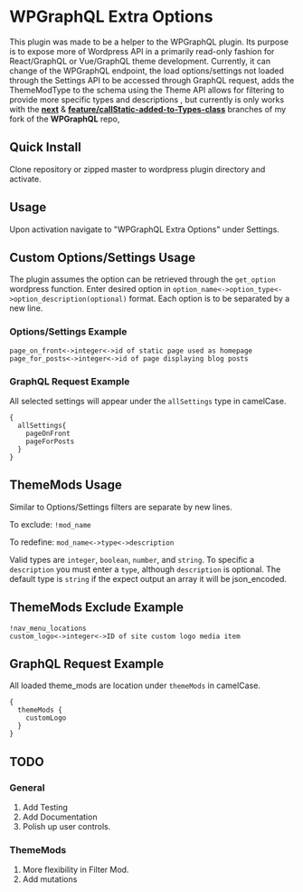 # WPGraphQL Extra Options
This plugin was made to be a helper to the WPGraphQL plugin. Its purpose is to expose more of Wordpress API in a primarily read-only fashion for React/GraphQL or Vue/GraphQL theme development. Currently, it can change of the WPGraphQL endpoint, the load options/settings not loaded through the Settings API to be accessed through GraphQL request, adds the ThemeModType to the schema using the Theme API allows for filtering to provide more specific types and descriptions , but currently is only works with the [**next**](https://github.com/kidunot89/wp-graphql/tree/next) & [**feature/callStatic-added-to-Types-class**](https://github.com/kidunot89/wp-graphql/tree/feature/callStatic-added-to-Types-class) branches of my fork of the **WPGraphQL** repo, 

## Quick Install
Clone repository or zipped master to wordpress plugin directory and activate.

## Usage 
Upon activation navigate to "WPGraphQL Extra Options" under Settings. 

## Custom Options/Settings Usage 
The plugin assumes the option can be retrieved through the `get_option` wordpress function.
Enter desired option in `option_name<->option_type<->option_description(optional)` format. Each option is to be separated by a new line. 

### Options/Settings Example

```
page_on_front<->integer<->id of static page used as homepage
page_for_posts<->integer<->id of page displaying blog posts
```

### GraphQL Request Example
All selected settings will appear under the `allSettings` type in camelCase.

```
{
  allSettings{
    pageOnFront
    pageForPosts
  }
}
```

## ThemeMods Usage
Similar to Options/Settings filters are separate by new lines.

To exclude: `!mod_name`

To redefine: `mod_name<->type<->description`

Valid types are `integer`, `boolean`, `number`, and `string`. To specific a `description` you must enter a `type`, although `description` is optional. The default type is `string` if the expect output an array it will be json_encoded.

## ThemeMods Exclude Example

```
!nav_menu_locations
custom_logo<->integer<->ID of site custom logo media item
```

## GraphQL Request Example
All loaded theme_mods are location under `themeMods` in camelCase.

```
{
  themeMods {
    customLogo
  }
}
```

## TODO

### General
1. Add Testing
2. Add Documentation
3. Polish up user controls.

### ThemeMods
1. More flexibility in Filter Mod.
2. Add mutations